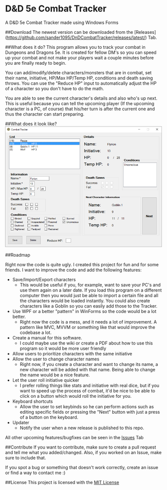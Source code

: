 # D&D 5e Combat Tracker
A D&amp;D 5e Combat Tracker made using Windows Forms

##Download
The newest version can be downloaded from the [Releases] (https://github.com/sander1095/DnDCombatTracker/releases/latest/) Tab.

##What does it do?
This program allows you to track your combat in Dungeons and Dragons 5e. It is created for fellow DM's so you can speed up your combat and not make your players wait a couple minutes before you are finally ready to begin. 

You can add/modify/delete characters/monsters that are in combat, set their name, initiative, HP/Max HP/Temp HP, conditions and death saving throws. You can use the "Reduce HP" input to automatically adjust the HP of a character so you don't have to do the math.

You are able to see the current character's details and also who's up next. This is useful because you can tell the upcoming player (If the upcoming character is a PC, of course) that his/her turn is after the current one and thus the character can start preparing.

##What does it look like?
![Image of the application](Images/Overview.png?raw=true "Image of the application")

##Roadmap

Right now the code is quite ugly. I created this project for fun and for some friends. I want to improve the code and add the following features:

* Save/Import/Export characters
  * This would be useful if you, for example, want to save your PC's and use them again on a later date. If you load this program on a different computer then you would just be able to import a certain file and all the characters would be loaded instantly. You could also create characters like a Goblin so you can easily add those to the Tracker.
* Use WPF or a better "pattern" in WinForms so the code would be a lot better.
  * Right now the code is a mess, and it needs a lot of improvement. A pattern like MVC, MVVM or something like that would improve the codebase a lot.
* Create a manual for this software.
  * I could maybe use the wiki or create a PDF about how to use this program so it would be more user friendly
* Allow users to prioritize characters with the same initiative
* Allow the user to change character names
  * Right now, if you create a character and want to change its name, a new character will be added with that name. Being able to change the name would be a nice feature.
* Let the user roll initiative quicker
  * I prefer rolling things like stats and initiative with real dice, but if you want to speed up the process of combat, it'd be nice to be able to click on a button which would roll the initiative for you.
* Keyboard shortcuts
  * Allow the user to set keybinds so he can perform actions such as editing specific fields or pressing the "Next" button with just a press of a button on the keyboard.
* Updater
  * Notify the user when a new release is published to this repo.
  
All other upcoming features/bugfixes can be seen in the [Issues](https://github.com/sander1095/DnDCombatTracker/issues) Tab


##Contribute
If you want to contribute, make sure to create a pull request and tell me what you added/changed. Also, if you worked on an Issue, make sure to include that.

If you spot a bug or something that doesn't work correctly, create an issue or find a way to contact me :)

##License
This project is licensed with the [MIT License](https://github.com/sander1095/DnDCombatTracker/blob/master/LICENSE)



